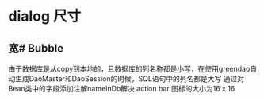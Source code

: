 # dialog 尺寸
## 宽# Bubble
由于数据库是从copy到本地的，且数据库的列名称都是小写，在使用greendao自动生成DaoMaster和DaoSession的时候，SQL语句中的列名都是大写
通过对Bean类中的字段添加注解nameInDb解决
action bar 图标的大小为16 x 16
